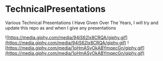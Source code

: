 # TechnicalPresentations
Various Technical Presentations I Have Given Over The Years, I will try and update this repo as and when I give any presentations 

![https://media.giphy.com/media/94iS62lx8CRQA/giphy.gif](https://media.giphy.com/media/94iS62lx8CRQA/giphy.gif)
![https://media.giphy.com/media/1oHmASyOkABYmqecGn/giphy.gif](https://media.giphy.com/media/1oHmASyOkABYmqecGn/giphy.gif)

